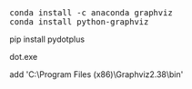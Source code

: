 <pre>
conda install -c anaconda graphviz 
conda install python-graphviz
</pre>

pip install pydotplus

dot.exe

add 'C:\Program Files (x86)\Graphviz2.38\bin'

